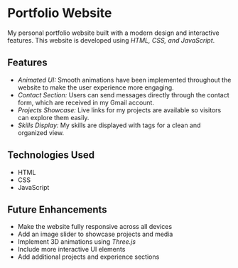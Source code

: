 # Portfolio Website
My personal portfolio website built with a modern design and interactive features. This website is developed using *HTML, CSS, and JavaScript*.  

## Features
- *Animated UI:* Smooth animations have been implemented throughout the website to make the user experience more engaging.  
- *Contact Section:* Users can send messages directly through the contact form, which are received in my Gmail account.  
- *Projects Showcase:* Live links for my projects are available so visitors can explore them easily.  
- *Skills Display:* My skills are displayed with tags for a clean and organized view.  

## Technologies Used
- HTML
- CSS
- JavaScript

## Future Enhancements
- Make the website fully responsive across all devices  
- Add an image slider to showcase projects and media  
- Implement 3D animations using *Three.js*  
- Include more interactive UI elements  
- Add additional projects and experience sections  


